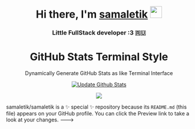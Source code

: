 <h1 align="center">Hi there, I'm <a href="https://https://vk.com/xomkax.ru/" target="_blank">samaletik</a> 
<img src="https://github.com/blackcater/blackcater/raw/main/images/Hi.gif" height="32"/></h1>
<h3 align="center">Little FullStack developer :3 🇷🇺</h3>

<h1 align='center'>GitHub Stats Terminal Style</h1>
<p align='center'>Dynamically Generate GitHub Stats as like Terminal Interface </p>

<p align="center" >
  <a href="https://github.com/yogeshwaran01/github-stats-terminal-style/actions/workflows/main.yml">
    <img src="https://github.com/yogeshwaran01/github-stats-terminal-style/actions/workflows/main.yml/badge.svg" alt="Update Github Stats" title="Terminal Style GitHub Stats">
  </a>
</p>

<p align='center'>
  <img align="center" src="./github_stats.svg">
</p>

samaletik/samaletik is a ✨ special ✨ repository because its `README.md` (this file) appears on your GitHub profile.
You can click the Preview link to take a look at your changes.
--->
